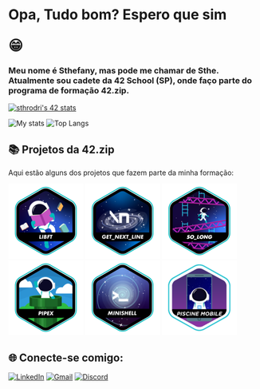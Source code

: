 # <p style="red;">Opa, Tudo bom? Espero que sim</p> 😁

### Meu nome é Sthefany, mas pode me chamar de Sthe. Atualmente sou cadete da 42 School (SP), onde faço parte do programa de formação 42.zip.

[![sthrodri's 42 stats](https://badge.mediaplus.ma/landscapes/sthrodri?1337Badge=off&UM6P=off)](https://github.com/sthrodri)

![My stats](https://github-readme-stats.vercel.app/api?username=sthrodri&show_icons=true&theme=merko)
![Top Langs](https://github-readme-stats.vercel.app/api/top-langs/?username=sthrodri&layout=compact&theme=merko)

## 📚 Projetos da 42.zip
 Aqui estão alguns dos projetos que fazem parte da minha formação:
 
[![LIBFT](badges/libfte.png)](https://github.com/Sthrodri/42_school/tree/main/Libft)
[![GNL](badges/get_next_linee.png)](https://github.com/Sthrodri/42_school/tree/main/Get_next_line)
[![SO_LONG](badges/so_longe.png)](https://github.com/Sthrodri/42_school/tree/main/So_long)
[![PIPEX](badges/pipexe.png)](https://github.com/Sthrodri/42_school/tree/main/Pipex)
![MINISHELL](badges/minishelle.png)
![MOBILE](badges/mobilee.png)

## 🌐 Conecte-se comigo:

[![LinkedIn](https://img.shields.io/badge/LinkedIn-0077B5?style=for-the-badge&logo=linkedin&logoColor=white)](https://www.linkedin.com/in/sthefany-rodrigues-silva-11464129a/?utm_source=share&utm_campaign=share_via&utm_content=profile&utm_medium=android_app)
[![Gmail](https://img.shields.io/badge/Gmail-D14836?style=for-the-badge&logo=gmail&logoColor=white)](mailto:sthefanysilvaakn@gmail.com)
[![Discord](https://img.shields.io/badge/Discord-7289DA?style=for-the-badge&logo=discord&logoColor=white)](https://discord.com/users/1068325583764865055)
